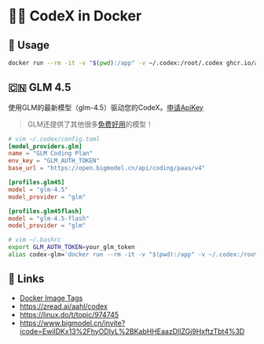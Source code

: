 # 🧑‍💻 CodeX in Docker

## 🐳 Usage
```bash
docker run --rm -it -v "$(pwd):/app" -v ~/.codex:/root/.codex ghcr.io/aahl/codex
```

## 🇨🇳 GLM 4.5
使用GLM的最新模型（glm-4.5）驱动您的CodeX。[申请ApiKey](https://www.bigmodel.cn/invite?icode=EwilDKx13%2FhyODIyL%2BKabHHEaazDlIZGj9HxftzTbt4%3D)
> GLM还提供了其他很多[免费好用](https://docs.bigmodel.cn/cn/guide/models/free/glm-4.5-flash)的模型！

```toml
# vim ~/.codex/config.toml
[model_providers.glm]
name = "GLM Coding Plan"
env_key = "GLM_AUTH_TOKEN"
base_url = "https://open.bigmodel.cn/api/coding/paas/v4"

[profiles.glm45]
model = "glm-4.5"
model_provider = "glm"

[profiles.glm45flash]
model = "glm-4.5-flash"
model_provider = "glm"
```

```bash
# vim ~/.bashrc
export GLM_AUTH_TOKEN=your_glm_token
alias codex-glm='docker run --rm -it -v "$(pwd):/app" -v ~/.codex:/root/.codex -e GLM_AUTH_TOKEN="$GLM_AUTH_TOKEN" -e APT_MIRROR=mirrors.ustc.edu.cn -e NPM_REGISTRY=https://registry.npmmirror.com ghcr.nju.edu.cn/aahl/codex codex --profile glm45flash'
```

## 🔗 Links
- [Docker Image Tags](https://github.com/aahl/codex/pkgs/container/codex/versions?filters[version_type]=tagged)
- https://zread.ai/aahl/codex
- https://linux.do/t/topic/974745
- https://www.bigmodel.cn/invite?icode=EwilDKx13%2FhyODIyL%2BKabHHEaazDlIZGj9HxftzTbt4%3D
